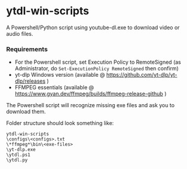 # ytdl-win-scripts
A Powershell/Python script using youtube-dl.exe to download video or audio files.

### Requirements
- For the Powershell script, set Execution Policy to RemoteSigned (as Administrator, do `Set-ExecutionPolicy RemoteSigned` then confirm)
- yt-dlp Windows version (available @ https://github.com/yt-dlp/yt-dlp/releases )
- FFMPEG essentials (available @ https://www.gyan.dev/ffmpeg/builds/ffmpeg-release-github )

The Powershell script will recognize missing exe files and ask you to download them.

Folder structure should look something like:
```
ytdl-win-scripts
\configs\<configs>.txt
\*ffmpeg*\bin\<exe-files>
\yt-dlp.exe
\ytdl.ps1
\ytdl.py
```

